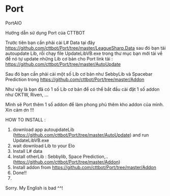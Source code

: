 # Port
PortAIO

Hướng dẫn sử dụng Port của CTTBOT

Trước tiên bạn cần phải cài L# Data tại đây 
https://github.com/cttbot/Port/tree/master/LeagueSharp.Data
sau đó bạn tải autoupdate Lib, rồi chạy file UpdateLibVB.exe trong thư mục bạn mới tải về để nó tự update những Lib cơ bản cho Port
link tải : https://github.com/cttbot/Port/tree/master/AutoUpdate 

Sau đó bạn cần phải cài một số Lib cơ bản như SebbyLib và Spacebar Prediction trong https://github.com/cttbot/Port/tree/master/Addon

Như vậy là bạn đã có 1 số Lib cơ bản để có thể bắt đầu cài đặt 1 số addon như OKTW, Riven, ...

Mình sẽ Port thêm 1 số addon để làm phong phú thêm kho addon của mình. Xin cảm ơn !!!


HOW TO INSTALL :
1. download app autoupdateLib (https://github.com/cttbot/Port/tree/master/AutoUpdate) and run UpdateLibVB.exe
2. wait download Lib to your Elo
3. Install L# data
4. Install otherLib : Sebbylib, Space Prediction,.. (https://github.com/cttbot/Port/tree/master/Addon)
5. Install addon from https://github.com/cttbot/Port/tree/master/Addon
6. Done!!
7. 

Sorry. My English is bad ^^!

